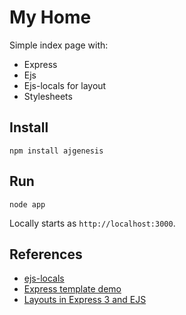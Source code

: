 # My Home

Simple index page with:

- Express
- Ejs
- Ejs-locals for layout
- Stylesheets

## Install

```
npm install ajgenesis
```

## Run

```
node app
```
Locally starts as `http://localhost:3000`.

## References

- [ejs-locals](https://github.com/RandomEtc/ejs-locals)
- [Express template demo](https://github.com/chovy/express-template-demo)
- [Layouts in Express 3 and EJS](http://stackoverflow.com/questions/12616694/layouts-in-express-3-and-ejs)
